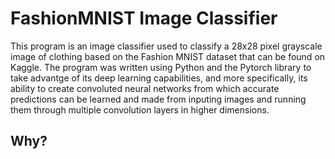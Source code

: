 # FashionMNIST Image Classifier
This program is an image classifier used to classify a 28x28 pixel grayscale image of clothing based on the Fashion MNIST dataset that can be found on Kaggle. The program was written using Python and the Pytorch library to take advantge of its deep learning capabilities, and more specifically, its ability to create convoluted neural networks from which accurate predictions can be learned and made from inputing images and running them through multiple convolution layers in higher dimensions.

## Why?
